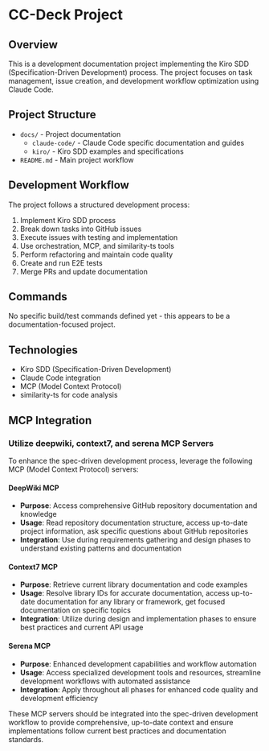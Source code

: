 # CC-Deck Project

## Overview

This is a development documentation project implementing the Kiro SDD (Specification-Driven Development) process. The project focuses on task management, issue creation, and development workflow optimization using Claude Code.

## Project Structure

- `docs/` - Project documentation
  - `claude-code/` - Claude Code specific documentation and guides
  - `kiro/` - Kiro SDD examples and specifications
- `README.md` - Main project workflow

## Development Workflow

The project follows a structured development process:

1. Implement Kiro SDD process
2. Break down tasks into GitHub issues
3. Execute issues with testing and implementation
4. Use orchestration, MCP, and similarity-ts tools
5. Perform refactoring and maintain code quality
6. Create and run E2E tests
7. Merge PRs and update documentation

## Commands

No specific build/test commands defined yet - this appears to be a documentation-focused project.

## Technologies

- Kiro SDD (Specification-Driven Development)
- Claude Code integration
- MCP (Model Context Protocol)
- similarity-ts for code analysis

## MCP Integration

### Utilize deepwiki, context7, and serena MCP Servers

To enhance the spec-driven development process, leverage the following MCP (Model Context Protocol) servers:

#### DeepWiki MCP

- **Purpose**: Access comprehensive GitHub repository documentation and knowledge
- **Usage**: Read repository documentation structure, access up-to-date project information, ask specific questions about GitHub repositories
- **Integration**: Use during requirements gathering and design phases to understand existing patterns and documentation

#### Context7 MCP

- **Purpose**: Retrieve current library documentation and code examples
- **Usage**: Resolve library IDs for accurate documentation, access up-to-date documentation for any library or framework, get focused documentation on specific topics
- **Integration**: Utilize during design and implementation phases to ensure best practices and current API usage

#### Serena MCP

- **Purpose**: Enhanced development capabilities and workflow automation
- **Usage**: Access specialized development tools and resources, streamline development workflows with automated assistance
- **Integration**: Apply throughout all phases for enhanced code quality and development efficiency

These MCP servers should be integrated into the spec-driven development workflow to provide comprehensive, up-to-date context and ensure implementations follow current best practices and documentation standards.
